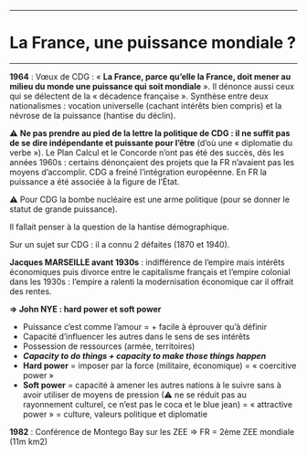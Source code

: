 ***
# La France, une puissance mondiale ?
***
**1964** : Vœux de CDG : « **La France, parce qu’elle la France, doit mener au milieu du monde une puissance qui soit mondiale** ». Il dénonce aussi ceux qui se délectent de la « décadence française ». Synthèse entre deux nationalismes : vocation universelle (cachant intérêts bien compris) et la névrose de la puissance (hantise du déclin). 

⚠ **Ne pas prendre au pied de la lettre la politique de CDG : il ne suffit pas de se dire indépendante et puissante pour l’être** (d’où une « diplomatie du verbe »). Le Plan Calcul et le Concorde n’ont pas été des succès, dès les années 1960s : certains dénonçaient des projets que la FR n’avaient pas les moyens d’accomplir. CDG a freiné l’intégration européenne. En FR la puissance a été associée à la figure de l’État. 

⚠ Pour CDG la bombe nucléaire est une arme politique (pour se donner le statut de grande puissance). 

Il fallait penser à la question de la hantise démographique. 

Sur un sujet sur CDG : il a connu 2 défaites (1870 et 1940). 

**Jacques MARSEILLE avant 1930s** : indifférence de l’empire mais intérêts économiques puis divorce entre le capitalisme français et l’empire colonial dans les 1930s : l’empire a ralenti la modernisation économique car il offrait des rentes. 

**⇒ John NYE : hard power et soft power** 
- Puissance c’est comme l’amour = + facile à éprouver qu’à définir 
- Capacité d’influencer les autres dans le sens de ses intérêts 
- Possession de ressources (armée, territoires)
- ***Capacity to do things + capacity to make those things happen*** 
- **Hard power** = imposer par la force (militaire, économique) = « coercitive power »
- **Soft power** = capacité à amener les autres nations à le suivre sans à avoir utiliser de moyens de pression (⚠ ne se réduit pas au rayonnement culturel, ce n’est pas le coca et le blue jean) = « attractive power » = culture, valeurs politique et diplomatie 

**1982** : Conférence de Montego Bay sur les ZEE ⇒ FR = 2ème ZEE mondiale (11m km2)
